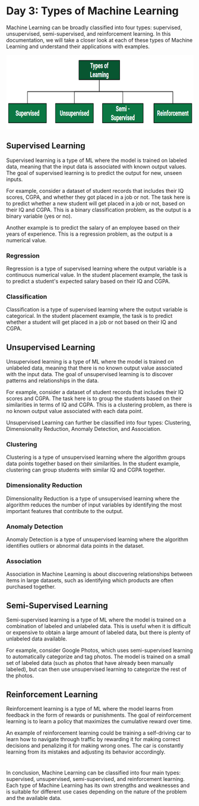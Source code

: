 # Day 3: Types of Machine Learning

Machine Learning can be broadly classified into four types: supervised, unsupervised, semi-supervised, and reinforcement learning. In this documentation, we will take a closer look at each of these types of Machine Learning and understand their applications with examples.

<img src="Learning.png" height="200">


## Supervised Learning

Supervised learning is a type of ML where the model is trained on labeled data, meaning that the input data is associated with known output values. The goal of supervised learning is to predict the output for new, unseen inputs.

For example, consider a dataset of student records that includes their IQ scores, CGPA, and whether they got placed in a job or not. The task here is to predict whether a new student will get placed in a job or not, based on their IQ and CGPA. This is a binary classification problem, as the output is a binary variable (yes or no).

Another example is to predict the salary of an employee based on their years of experience. This is a regression problem, as the output is a numerical value.

### Regression
Regression is a type of supervised learning where the output variable is a continuous numerical value. In the student placement example, the task is to predict a student's expected salary based on their IQ and CGPA.

### Classification
Classification is a type of supervised learning where the output variable is categorical. In the student placement example, the task is to predict whether a student will get placed in a job or not based on their IQ and CGPA.


## Unsupervised Learning

Unsupervised learning is a type of ML where the model is trained on unlabeled data, meaning that there is no known output value associated with the input data. The goal of unsupervised learning is to discover patterns and relationships in the data.

For example, consider a dataset of student records that includes their IQ scores and CGPA. The task here is to group the students based on their similarities in terms of IQ and CGPA. This is a clustering problem, as there is no known output value associated with each data point.

Unsupervised Learning can further be classified into four types: Clustering, Dimensionality Reduction, Anomaly Detection, and Association.

### Clustering

Clustering is a type of unsupervised learning where the algorithm groups data points together based on their similarities. In the student example, clustering can group students with similar IQ and CGPA together.

### Dimensionality Reduction

Dimensionality Reduction is a type of unsupervised learning where the algorithm reduces the number of input variables by identifying the most important features that contribute to the output.

### Anomaly Detection

Anomaly Detection is a type of unsupervised learning where the algorithm identifies outliers or abnormal data points in the dataset.

### Association

Association in Machine Learning is about discovering relationships between items in large datasets, such as identifying which products are often purchased together.


## Semi-Supervised Learning

Semi-supervised learning is a type of ML where the model is trained on a combination of labeled and unlabeled data. This is useful when it is difficult or expensive to obtain a large amount of labeled data, but there is plenty of unlabeled data available.

For example, consider Google Photos, which uses semi-supervised learning to automatically categorize and tag photos. The model is trained on a small set of labeled data (such as photos that have already been manually labeled), but can then use unsupervised learning to categorize the rest of the photos.


## Reinforcement Learning

Reinforcement learning is a type of ML where the model learns from feedback in the form of rewards or punishments. The goal of reinforcement learning is to learn a policy that maximizes the cumulative reward over time.

An example of reinforcement learning could be training a self-driving car to learn how to navigate through traffic by rewarding it for making correct decisions and penalizing it for making wrong ones. The car is constantly learning from its mistakes and adjusting its behavior accordingly.

#

In conclusion, Machine Learning can be classified into four main types: supervised, unsupervised, semi-supervised, and reinforcement learning. Each type of Machine Learning has its own strengths and weaknesses and is suitable for different use cases depending on the nature of the problem and the available data.




